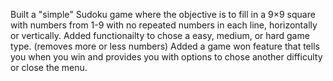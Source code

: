 Built a "simple" Sudoku game where the objective is to fill in a 9×9 square with numbers from 1-9 with no repeated numbers in each line, horizontally or vertically.
Added functionailty to chose a easy, medium, or hard game type. (removes more or less numbers)
Added a game won feature that tells you when you win and provides you with options to chose another difficulty or close the menu.
